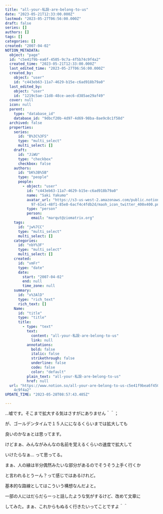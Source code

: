 ```yaml
---
title: "all-your-私設-are-belong-to-us"
date: "2023-05-21T12:33:00.000Z"
lastmod: "2023-05-27T06:56:00.000Z"
draft: false
series: []
authors: []
tags: []
categories: []
created: "2007-04-02"
NOTION_METADATA:
  object: "page"
  id: "c5e41f9b-ea6f-4505-9c7a-4f5b74c9f4a2"
  created_time: "2023-05-21T12:33:00.000Z"
  last_edited_time: "2023-05-27T06:56:00.000Z"
  created_by:
    object: "user"
    id: "c443eb63-11a7-4629-b15e-c6ad918b79a0"
  last_edited_by:
    object: "user"
    id: "1219c5ae-11d8-48ce-aec6-d385ae29af49"
  cover: null
  icon: null
  parent:
    type: "database_id"
    database_id: "9dbcf20b-4d97-4d69-98ba-8ae9c8c1f58d"
  archived: false
  properties:
    series:
      id: "B%3C%3FS"
      type: "multi_select"
      multi_select: []
    draft:
      id: "JiWU"
      type: "checkbox"
      checkbox: false
    authors:
      id: "bK%3B%5B"
      type: "people"
      people:
        - object: "user"
          id: "c443eb63-11a7-4629-b15e-c6ad918b79a0"
          name: "Saki Yakumo"
          avatar_url: "https://s3-us-west-2.amazonaws.com/public.notion-static.com/3ad1c4\
            97-61e1-48f1-85e8-6acf4c4fdb2d/maoh_icon_twitter_400x400.png"
          type: "person"
          person:
            email: "marqut@ziomatrix.org"
    tags:
      id: "jw%7CC"
      type: "multi_select"
      multi_select: []
    categories:
      id: "nbY%3F"
      type: "multi_select"
      multi_select: []
    created:
      id: "vmFr"
      type: "date"
      date:
        start: "2007-04-02"
        end: null
        time_zone: null
    summary:
      id: "x%3AlD"
      type: "rich_text"
      rich_text: []
    Name:
      id: "title"
      type: "title"
      title:
        - type: "text"
          text:
            content: "all-your-私設-are-belong-to-us"
            link: null
          annotations:
            bold: false
            italic: false
            strikethrough: false
            underline: false
            code: false
            color: "default"
          plain_text: "all-your-私設-are-belong-to-us"
          href: null
  url: "https://www.notion.so/all-your-are-belong-to-us-c5e41f9bea6f45059c7a4f5b7\
    4c9f4a2"
UPDATE_TIME: "2023-05-28T08:57:43.405Z"

---
```

<link rel="stylesheet" href="https://cdn.jsdelivr.net/npm/katex@0.16.2/dist/katex.min.css" integrity="sha384-bYdxxUwYipFNohQlHt0bjN/LCpueqWz13HufFEV1SUatKs1cm4L6fFgCi1jT643X" crossorigin="anonymous">


…嘘です。そこまで拡大する気はさすがにありません＾＾；


が、ゴールデンタイムで１５人にになるくらいまでは拡大しても


良いのかなぁとは思ってます。


けどまぁ、みんながみんなの名前を覚えるくらいの速度で拡大して


いけたらなぁ… って思ってる。


まぁ、人の縁は半分偶然みたいな部分があるのでそうそう上手く行くか


と言われるとうーん？って感じではあるけれど。


基本的な路線としてはこういう構想なんだよと。


一部の人にはだらだらーっと話したような気がするけど、改めて文章に


してみた。まぁ、これからもぬるく行きたいってことですよ＾＾

